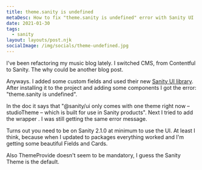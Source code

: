 ```yaml
---
title: theme.sanity is undefined
metaDesc: How to fix "theme.sanity is undefined" error with Sanity UI
date: 2021-01-30
tags:
  - sanity
layout: layouts/post.njk
socialImage: /img/socials/theme-undefined.jpg
---
```


I've been refactoring my music blog lately. I switched CMS, from Contentful to Sanity. The why could be another blog post.

Anyways. I added some custom fields and used their new [Sanity UI library](https://www.sanity.io/ui). After installing it to the project and adding some components I got the error: "theme.sanity is undefined".

In the doc it says that "@sanity/ui only comes with one theme right now – studioTheme – which is built for use in Sanity products". Next I tried to add the wrapper <ThemeProvider theme={studioTheme}>. I was still getting the same error message.

Turns out you need to be on Sanity 2.1.0 at minimum to use the UI. At least I think, because when I updated to packages everything worked and I'm getting some beautiful Fields and Cards.

Also ThemeProvide doesn't seem to be mandatory, I guess the Sanity Theme is the default.
